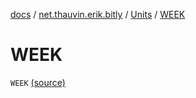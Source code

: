 [docs](../../index.md) / [net.thauvin.erik.bitly](../index.md) / [Units](index.md) / [WEEK](./-w-e-e-k.md)

# WEEK

`WEEK` [(source)](https://github.com/ethauvin/bitly-shorten/tree/master/src/main/kotlin/net/thauvin/erik/bitly/Units.kt#L43)
